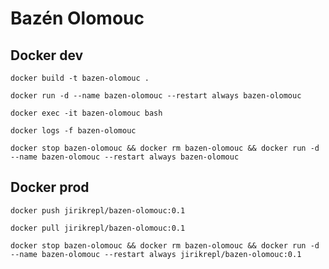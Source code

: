 # Bazén Olomouc

## Docker dev

    docker build -t bazen-olomouc .

    docker run -d --name bazen-olomouc --restart always bazen-olomouc 

    docker exec -it bazen-olomouc bash      

    docker logs -f bazen-olomouc

    docker stop bazen-olomouc && docker rm bazen-olomouc && docker run -d --name bazen-olomouc --restart always bazen-olomouc

## Docker prod

    docker push jirikrepl/bazen-olomouc:0.1

    docker pull jirikrepl/bazen-olomouc:0.1

    docker stop bazen-olomouc && docker rm bazen-olomouc && docker run -d --name bazen-olomouc --restart always jirikrepl/bazen-olomouc:0.1
